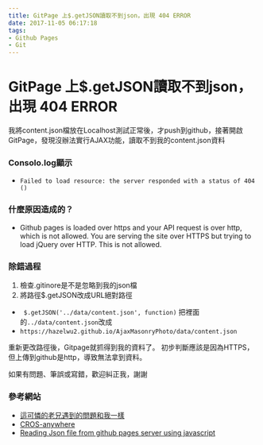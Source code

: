 ```yaml
---
title: GitPage 上$.getJSON讀取不到json，出現 404 ERROR
date: 2017-11-05 06:17:18
tags:
- Github Pages
- Git
---
```

# GitPage 上$.getJSON讀取不到json，出現 404 ERROR
我將content.json檔放在Localhost測試正常後，才push到github，接著開啟GitPage，發現沒辦法實行AJAX功能，讀取不到我的content.json資料

### Consolo.log顯示
- `Failed to load resource: the server responded with a status of 404 ()`

### 什麼原因造成的？
- Github pages is loaded over https and your API request is over http, which is not allowed. You are serving the site over HTTPS but trying to load jQuery over HTTP. This is not allowed.
### 除錯過程
1. 檢查.gitinore是不是忽略到我的json檔
2. 將路徑$.getJSON改成URL絕對路徑
  - ``` $.getJSON('../data/content.json', function)```
  把裡面的`../data/content.json`改成
  - `https://hazelwu2.github.io/AjaxMasonryPhoto/data/content.json`
  
重新更改路徑後，Gitpage就抓得到我的資料了。
初步判斷應該是因為HTTPS，但上傳到github是http，導致無法拿到資料。

如果有問題、筆誤或寫錯，歡迎糾正我，謝謝
  
### 參考網站
- [這可憐的老兄遇到的問題和我一樣](https://forum.freecodecamp.org/t/cant-receive-json-with-getjson-or-ajax-when-publish-on-github-pages/72438/10)
- [CROS-anywhere](https://github.com/Rob--W/cors-anywhere)
- [Reading Json file from github pages server using javascript](https://stackoverflow.com/questions/44279919/reading-json-file-from-github-pages-server-using-javascript)